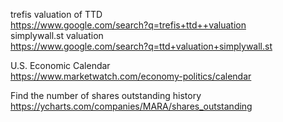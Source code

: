 


trefis valuation of TTD   
https://www.google.com/search?q=trefis+ttd++valuation    
simplywall.st  valuation    
https://www.google.com/search?q=ttd+valuation+simplywall.st    
 
U.S. Economic Calendar   
https://www.marketwatch.com/economy-politics/calendar   



Find the number of shares outstanding history    
https://ycharts.com/companies/MARA/shares_outstanding      

